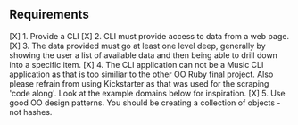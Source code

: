 ## Requirements

[X] 1. Provide a CLI
[X] 2. CLI must provide access to data from a web page. 
[X] 3. The data provided must go at least one level deep, generally by showing  the user a list of available data and then being able to drill down into a specific item.
[X] 4. The CLI application can not be a Music CLI application as that is too similiar to the other OO Ruby final project. Also please refrain from using Kickstarter as that was used for the scraping 'code along'. Look at the example domains below for inspiration.
[X] 5. Use good OO design patterns. You should be creating a collection of objects - not hashes.
